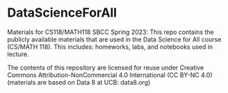 # DataScienceForAll
Materials for CS118/MATH118 SBCC Spring 2023:
This repo contains the publicly available materials that are used in the Data Science for All course (CS/MATH 118).
This includes: homeworks, labs, and notebooks used in lecture.

The contents of this repository are licensed for reuse under Creative Commons Attribution-NonCommercial 4.0 International (CC BY-NC 4.0)
(materials are based on Data 8 at UCB: data8.org)
